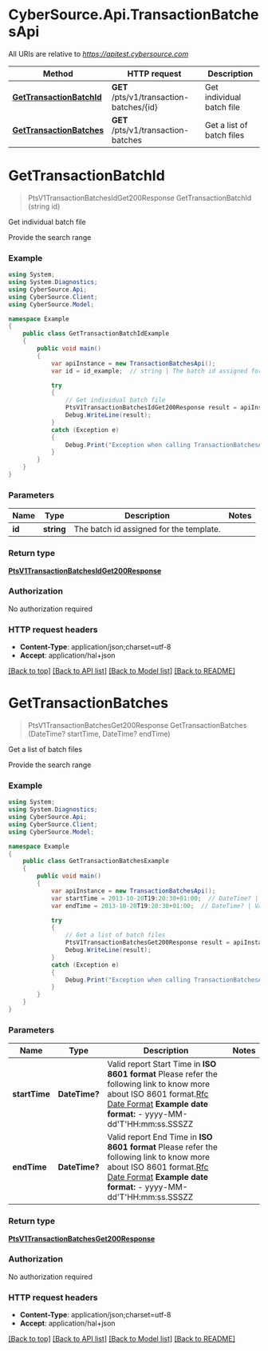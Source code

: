 # CyberSource.Api.TransactionBatchesApi

All URIs are relative to *https://apitest.cybersource.com*

Method | HTTP request | Description
------------- | ------------- | -------------
[**GetTransactionBatchId**](TransactionBatchesApi.md#gettransactionbatchid) | **GET** /pts/v1/transaction-batches/{id} | Get individual batch file
[**GetTransactionBatches**](TransactionBatchesApi.md#gettransactionbatches) | **GET** /pts/v1/transaction-batches | Get a list of batch files


<a name="gettransactionbatchid"></a>
# **GetTransactionBatchId**
> PtsV1TransactionBatchesIdGet200Response GetTransactionBatchId (string id)

Get individual batch file

Provide the search range

### Example
```csharp
using System;
using System.Diagnostics;
using CyberSource.Api;
using CyberSource.Client;
using CyberSource.Model;

namespace Example
{
    public class GetTransactionBatchIdExample
    {
        public void main()
        {
            var apiInstance = new TransactionBatchesApi();
            var id = id_example;  // string | The batch id assigned for the template.

            try
            {
                // Get individual batch file
                PtsV1TransactionBatchesIdGet200Response result = apiInstance.GetTransactionBatchId(id);
                Debug.WriteLine(result);
            }
            catch (Exception e)
            {
                Debug.Print("Exception when calling TransactionBatchesApi.GetTransactionBatchId: " + e.Message );
            }
        }
    }
}
```

### Parameters

Name | Type | Description  | Notes
------------- | ------------- | ------------- | -------------
 **id** | **string**| The batch id assigned for the template. | 

### Return type

[**PtsV1TransactionBatchesIdGet200Response**](PtsV1TransactionBatchesIdGet200Response.md)

### Authorization

No authorization required

### HTTP request headers

 - **Content-Type**: application/json;charset=utf-8
 - **Accept**: application/hal+json

[[Back to top]](#) [[Back to API list]](../README.md#documentation-for-api-endpoints) [[Back to Model list]](../README.md#documentation-for-models) [[Back to README]](../README.md)

<a name="gettransactionbatches"></a>
# **GetTransactionBatches**
> PtsV1TransactionBatchesGet200Response GetTransactionBatches (DateTime? startTime, DateTime? endTime)

Get a list of batch files

Provide the search range

### Example
```csharp
using System;
using System.Diagnostics;
using CyberSource.Api;
using CyberSource.Client;
using CyberSource.Model;

namespace Example
{
    public class GetTransactionBatchesExample
    {
        public void main()
        {
            var apiInstance = new TransactionBatchesApi();
            var startTime = 2013-10-20T19:20:30+01:00;  // DateTime? | Valid report Start Time in **ISO 8601 format** Please refer the following link to know more about ISO 8601 format.[Rfc Date Format](https://xml2rfc.tools.ietf.org/public/rfc/html/rfc3339.html#anchor14)   **Example date format:**   - yyyy-MM-dd'T'HH:mm:ss.SSSZZ 
            var endTime = 2013-10-20T19:20:30+01:00;  // DateTime? | Valid report End Time in **ISO 8601 format** Please refer the following link to know more about ISO 8601 format.[Rfc Date Format](https://xml2rfc.tools.ietf.org/public/rfc/html/rfc3339.html#anchor14)   **Example date format:**   - yyyy-MM-dd'T'HH:mm:ss.SSSZZ 

            try
            {
                // Get a list of batch files
                PtsV1TransactionBatchesGet200Response result = apiInstance.GetTransactionBatches(startTime, endTime);
                Debug.WriteLine(result);
            }
            catch (Exception e)
            {
                Debug.Print("Exception when calling TransactionBatchesApi.GetTransactionBatches: " + e.Message );
            }
        }
    }
}
```

### Parameters

Name | Type | Description  | Notes
------------- | ------------- | ------------- | -------------
 **startTime** | **DateTime?**| Valid report Start Time in **ISO 8601 format** Please refer the following link to know more about ISO 8601 format.[Rfc Date Format](https://xml2rfc.tools.ietf.org/public/rfc/html/rfc3339.html#anchor14)   **Example date format:**   - yyyy-MM-dd&#39;T&#39;HH:mm:ss.SSSZZ  | 
 **endTime** | **DateTime?**| Valid report End Time in **ISO 8601 format** Please refer the following link to know more about ISO 8601 format.[Rfc Date Format](https://xml2rfc.tools.ietf.org/public/rfc/html/rfc3339.html#anchor14)   **Example date format:**   - yyyy-MM-dd&#39;T&#39;HH:mm:ss.SSSZZ  | 

### Return type

[**PtsV1TransactionBatchesGet200Response**](PtsV1TransactionBatchesGet200Response.md)

### Authorization

No authorization required

### HTTP request headers

 - **Content-Type**: application/json;charset=utf-8
 - **Accept**: application/hal+json

[[Back to top]](#) [[Back to API list]](../README.md#documentation-for-api-endpoints) [[Back to Model list]](../README.md#documentation-for-models) [[Back to README]](../README.md)

